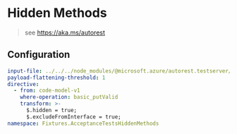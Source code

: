 # Hidden Methods

> see https://aka.ms/autorest

## Configuration

``` yaml
input-file: ../../../node_modules/@microsoft.azure/autorest.testserver/swagger/body-complex.json
payload-flattening-threshold: 1
directive:
  - from: code-model-v1
    where-operation: basic_putValid
    transform: >-
      $.hidden = true;
      $.excludeFromInterface = true;
namespace: Fixtures.AcceptanceTestsHiddenMethods
```